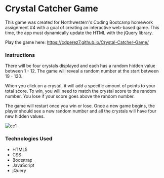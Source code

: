 # Crystal Catcher Game

This game was created for Northwestern's Coding Bootcamp homework assignment #4 with a goal of creating an interactive web-based game. This time, the app must dynamically update the HTML with the jQuery library.

Play the game here: https://cdperez7.github.io/Crystal-Catcher-Game/

### Instructions

There will be four crystals displayed and each has a random hidden value between 1 - 12. The game will reveal a random number at the start between 19 - 120.

When you click on a crystal, it will add a specific amount of points to your total score. To win, you will need to match the crystal score to the random number. You lose if your score goes above the random number.

The game will restart once you win or lose. Once a new game begins, the player should see a new random number and all the crystals will have four new hidden values.

![cc1](https://i.imgur.com/4At8hTW.png)

### Technologies Used

* HTML5 
* CSS 
* Bootstrap 
* JavaScript 
* jQuery 

